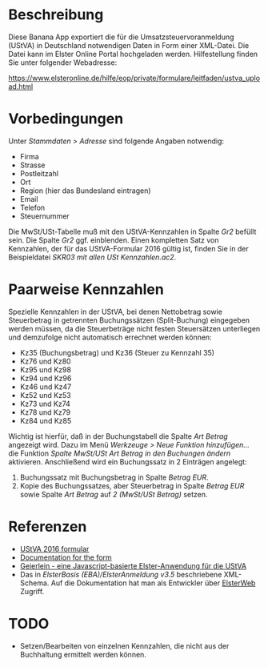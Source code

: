 # Beschreibung

Diese Banana App exportiert die für die Umsatzsteuervoranmeldung (UStVA) in Deutschland notwendigen Daten in Form einer XML-Datei. Die Datei kann im Elster Online Portal hochgeladen werden. Hilfestellung finden Sie unter folgender Webadresse:

https://www.elsteronline.de/hilfe/eop/private/formulare/leitfaden/ustva_upload.html

# Vorbedingungen

Unter _Stammdaten > Adresse_ sind folgende Angaben notwendig:

- Firma
- Strasse
- Postleitzahl
- Ort
- Region (hier das Bundesland eintragen)
- Email
- Telefon
- Steuernummer

Die MwSt/USt-Tabelle muß mit den UStVA-Kennzahlen in Spalte _Gr2_ befüllt sein. Die Spalte _Gr2_ ggf. einblenden.
Einen kompletten Satz von Kennzahlen, der für das UStVA-Formular 2016 gültig ist, finden Sie in der Beispieldatei _SKR03 mit allen USt Kennzahlen.ac2_.

# Paarweise Kennzahlen

Spezielle Kennzahlen in der UStVA, bei denen Nettobetrag sowie Steuerbetrag in getrennten Buchungssätzen (Split-Buchung) eingegeben werden müssen, da die Steuerbeträge nicht festen Steuersätzen unterliegen und demzufolge nicht automatisch errechnet werden können:

- Kz35 (Buchungsbetrag) und Kz36 (Steuer zu Kennzahl 35)
- Kz76 und Kz80
- Kz95 und Kz98
- Kz94 und Kz96
- Kz46 und Kz47
- Kz52 und Kz53
- Kz73 und Kz74
- Kz78 und Kz79
- Kz84 und Kz85

Wichtig ist hierfür, daß in der Buchungstabell die Spalte _Art Betrag_ angezeigt wird. Dazu im Menü _Werkzeuge > Neue Funktion hinzufügen..._ die Funktion _Spalte MwSt/USt Art Betrag in den Buchungen ändern_ aktivieren. Anschließend wird ein Buchungssatz in 2 Einträgen angelegt:

1. Buchungssatz mit Buchungsbetrag in Spalte _Betrag EUR_.
2. Kopie des Buchungssatzes, aber Steuerbetrag in Spalte _Betrag EUR_ sowie Spalte _Art Betrag_ auf _2 (MwSt/USt Betrag)_ setzen.

# Referenzen

* [UStVA 2016 formular](http://www.finanzamt.bayern.de/Informationen/Formulare/Weitere_Themen_A_bis_Z/Umsatzsteuer-Voranmeldung/USt_1_A-2016.pdf)
* [Documentation for the form](http://www.finanzamt.bayern.de/Informationen/Formulare/Weitere_Themen_A_bis_Z/Umsatzsteuer-Voranmeldung/USt_1_E-2016.pdf)
* [Geierlein - eine Javascript-basierte Elster-Anwendung für die UStVA](https://github.com/stesie/geierlein)
* Das in _ElsterBasis (EBA)/ElsterAnmeldung v3.5_ beschriebene XML-Schema. Auf die Dokumentation hat man als Entwickler über [ElsterWeb](https://www.elster.de/ent_home.php) Zugriff.

# TODO

* Setzen/Bearbeiten von einzelnen Kennzahlen, die nicht aus der Buchhaltung ermittelt werden können.
